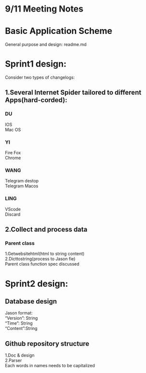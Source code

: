 # 9/11 Meeting Notes
# Basic Application Scheme 
General purpose and design: readme.md
# Sprint1 design:
Consider two types of changelogs:
## 1.Several Internet Spider tailored to different Apps(hard-corded):
### DU
IOS  
Mac OS  
### YI
Fire Fox  
Chrome  
### WANG
Telegram destop  
Telegram Macos  
### LING
VScode  
Discard  
## 2.Collect and process data
### Parent class
1.Getwebsitehtml(html to string content)  
2.Dicttostring(process to Jason fie)  
Parent class function spec discussed  
# Sprint2 design:
## Database design
Jason format:  
“Version”: String  
“Time”: String  
“Content”:String  
## Github repository structure
1.Doc & design  
2.Parser  
Each words in names needs to be capitalized  
